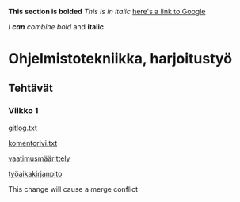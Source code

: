 **This section is bolded**
*This is in italic*
[here's a link to Google](http://google.com)

_I **can** combine bold_ and **italic**


# Ohjelmistotekniikka, harjoitustyö
## Tehtävät
### Viikko 1

[gitlog.txt](https://github.com/ssuihko/ot-harjoitustyo/blob/master/laskarit/viikko1/gitlog.txt)

[komentorivi.txt](https://github.com/ssuihko/ot-harjoitustyo/blob/master/laskarit/viikko1/komentorivi.txt)

[vaatimusmäärittely](https://github.com/ssuihko/ot-harjoitustyo/blob/master/dokumentaatio/maarittelydokumentti.md)

[työaikakirjanpito](https://github.com/ssuihko/ot-harjoitustyo/blob/master/dokumentaatio/tyoaikakirjanpito.md)

This change will cause a merge conflict
